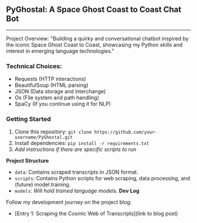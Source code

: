 ## PyGhostal: A Space Ghost Coast to Coast Chat Bot
___
Project Overview:
	"Building a quirky and conversational chatbot inspired by the iconic Space Ghost Coast to Coast, showcasing my Python skills and interest in emerging language technologies."

### Technical Choices:
- Requests (HTTP interactions)
- BeautifulSoup (HTML parsing)
- JSON (Data storage and interchange)
- Os (File system and path handling)
- SpaCy (If you continue using it for NLP)

### Getting Started

1. Clone this repository: `git clone https://github.com/your-username/PyGhostal.git`
2. Install dependencies: `pip install -r requirements.txt`
3. *Add instructions if there are specific scripts to run*

**Project Structure**

* `data`: Contains scraped transcripts in JSON format.
* `scripts`: Contains Python scripts for web scraping, data processing, and (future) model training.
* `models`: *Will hold trained language models*.
**Dev Log**

Follow my development journey on the project blog:
* [Entry 1: Scraping the Cosmic Web of Transcripts](link to blog post)